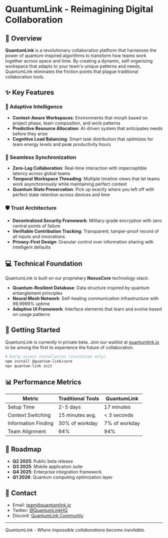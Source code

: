 # QuantumLink - Reimagining Digital Collaboration

## 🌟 Overview

**QuantumLink** is a revolutionary collaboration platform that harnesses the power of quantum-inspired algorithms to transform how teams work together across space and time. By creating a dynamic, self-organizing workspace that adapts to your team's unique patterns and needs, QuantumLink eliminates the friction points that plague traditional collaboration tools.

## ✨ Key Features

### 🧠 Adaptive Intelligence
- **Context-Aware Workspaces**: Environments that morph based on project phase, team composition, and work patterns
- **Predictive Resource Allocation**: AI-driven system that anticipates needs before they arise
- **Cognitive Load Balancing**: Smart task distribution that optimizes for team energy levels and peak productivity hours

### 🔄 Seamless Synchronization
- **Zero-Lag Collaboration**: Real-time interaction with imperceptible latency across global teams
- **Temporal Workspace Threading**: Multiple timeline views that let teams work asynchronously while maintaining perfect context
- **Quantum State Preservation**: Pick up exactly where you left off with perfect state retention across devices and time

### 🛡️ Trust Architecture
- **Decentralized Security Framework**: Military-grade encryption with zero central points of failure
- **Verifiable Contribution Tracking**: Transparent, tamper-proof record of all inputs and innovations
- **Privacy-First Design**: Granular control over information sharing with intelligent defaults

## 💻 Technical Foundation

QuantumLink is built on our proprietary **NexusCore** technology stack:

- **Quantum-Resilient Database**: Data structure inspired by quantum entanglement principles
- **Neural Mesh Network**: Self-healing communication infrastructure with 99.9999% uptime
- **Adaptive UI Framework**: Interface elements that learn and evolve based on usage patterns

## 🚀 Getting Started

QuantumLink is currently in private beta. Join our waitlist at [quantumlink.io](https://example.com) to be among the first to experience the future of collaboration.

```bash
# Early access installation (invitation only)
npm install @quantum-link/core
npx quantum-link init
```

## 📊 Performance Metrics

| Metric | Traditional Tools | QuantumLink |
|--------|-------------------|-------------|
| Setup Time | 2-5 days | 17 minutes |
| Context Switching | 15 minutes avg. | < 3 seconds |
| Information Finding | 30% of workday | 7% of workday |
| Team Alignment | 64% | 94% |

## 🔮 Roadmap

- **Q2 2025**: Public beta release
- **Q3 2025**: Mobile application suite
- **Q4 2025**: Enterprise integration framework
- **Q1 2026**: Quantum computing optimization layer

## 📩 Contact

- Email: team@quantumlink.io
- Twitter: [@QuantumLinkHQ](https://twitter.com/example)
- Discord: [QuantumLink Community](https://discord.gg/example)

---

*QuantumLink - Where impossible collaborations become inevitable.*